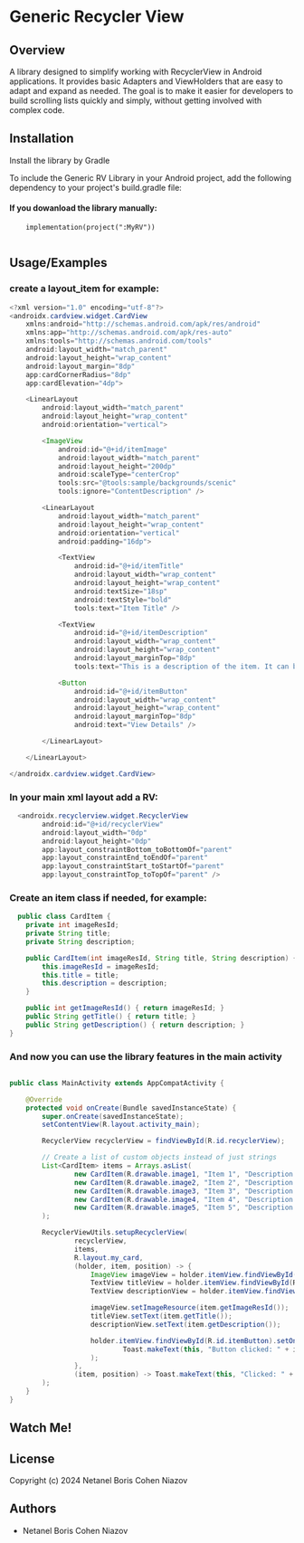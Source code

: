 
# Generic Recycler View


## Overview

A library designed to simplify working with RecyclerView in Android applications. It provides basic Adapters and ViewHolders that are easy to adapt and expand as needed. The goal is to make it easier for developers to build scrolling lists quickly and simply, without getting involved with complex code.




## Installation

Install the library by Gradle

To include the Generic RV Library in your Android project, add the following dependency to your project's build.gradle file:

#### If you dowanload the library manually:

```
    implementation(project(":MyRV"))


```



## Usage/Examples

### create a layout_item for example:


```java
<?xml version="1.0" encoding="utf-8"?>
<androidx.cardview.widget.CardView
    xmlns:android="http://schemas.android.com/apk/res/android"
    xmlns:app="http://schemas.android.com/apk/res-auto"
    xmlns:tools="http://schemas.android.com/tools"
    android:layout_width="match_parent"
    android:layout_height="wrap_content"
    android:layout_margin="8dp"
    app:cardCornerRadius="8dp"
    app:cardElevation="4dp">

    <LinearLayout
        android:layout_width="match_parent"
        android:layout_height="wrap_content"
        android:orientation="vertical">

        <ImageView
            android:id="@+id/itemImage"
            android:layout_width="match_parent"
            android:layout_height="200dp"
            android:scaleType="centerCrop"
            tools:src="@tools:sample/backgrounds/scenic"
            tools:ignore="ContentDescription" />

        <LinearLayout
            android:layout_width="match_parent"
            android:layout_height="wrap_content"
            android:orientation="vertical"
            android:padding="16dp">

            <TextView
                android:id="@+id/itemTitle"
                android:layout_width="wrap_content"
                android:layout_height="wrap_content"
                android:textSize="18sp"
                android:textStyle="bold"
                tools:text="Item Title" />

            <TextView
                android:id="@+id/itemDescription"
                android:layout_width="wrap_content"
                android:layout_height="wrap_content"
                android:layout_marginTop="8dp"
                tools:text="This is a description of the item. It can be a bit longer and will wrap to multiple lines if needed." />

            <Button
                android:id="@+id/itemButton"
                android:layout_width="wrap_content"
                android:layout_height="wrap_content"
                android:layout_marginTop="8dp"
                android:text="View Details" />

        </LinearLayout>

    </LinearLayout>

</androidx.cardview.widget.CardView>
```

### In your main xml layout add a RV:
```java
  <androidx.recyclerview.widget.RecyclerView
        android:id="@+id/recyclerView"
        android:layout_width="0dp"
        android:layout_height="0dp"
        app:layout_constraintBottom_toBottomOf="parent"
        app:layout_constraintEnd_toEndOf="parent"
        app:layout_constraintStart_toStartOf="parent"
        app:layout_constraintTop_toTopOf="parent" />

```
### Create an item class if needed, for example:
```java
  public class CardItem {
    private int imageResId;
    private String title;
    private String description;

    public CardItem(int imageResId, String title, String description) {
        this.imageResId = imageResId;
        this.title = title;
        this.description = description;
    }

    public int getImageResId() { return imageResId; }
    public String getTitle() { return title; }
    public String getDescription() { return description; }
}
```
### And now you can use the library features in the main activity

```java

public class MainActivity extends AppCompatActivity {

    @Override
    protected void onCreate(Bundle savedInstanceState) {
        super.onCreate(savedInstanceState);
        setContentView(R.layout.activity_main);

        RecyclerView recyclerView = findViewById(R.id.recyclerView);

        // Create a list of custom objects instead of just strings
        List<CardItem> items = Arrays.asList(
                new CardItem(R.drawable.image1, "Item 1", "Description 1"),
                new CardItem(R.drawable.image2, "Item 2", "Description 2"),
                new CardItem(R.drawable.image3, "Item 3", "Description 3"),
                new CardItem(R.drawable.image4, "Item 4", "Description 4"),
                new CardItem(R.drawable.image5, "Item 5", "Description 5")
        );

        RecyclerViewUtils.setupRecyclerView(
                recyclerView,
                items,
                R.layout.my_card,
                (holder, item, position) -> {
                    ImageView imageView = holder.itemView.findViewById(R.id.itemImage);
                    TextView titleView = holder.itemView.findViewById(R.id.itemTitle);
                    TextView descriptionView = holder.itemView.findViewById(R.id.itemDescription);

                    imageView.setImageResource(item.getImageResId());
                    titleView.setText(item.getTitle());
                    descriptionView.setText(item.getDescription());

                    holder.itemView.findViewById(R.id.itemButton).setOnClickListener(v ->
                            Toast.makeText(this, "Button clicked: " + item.getTitle(), Toast.LENGTH_SHORT).show()
                    );
                },
                (item, position) -> Toast.makeText(this, "Clicked: " + item.getTitle(), Toast.LENGTH_SHORT).show()
        );
    }
}
```
## Watch Me!

## License

Copyright (c) 2024 Netanel Boris Cohen Niazov




## Authors

- Netanel Boris Cohen Niazov

